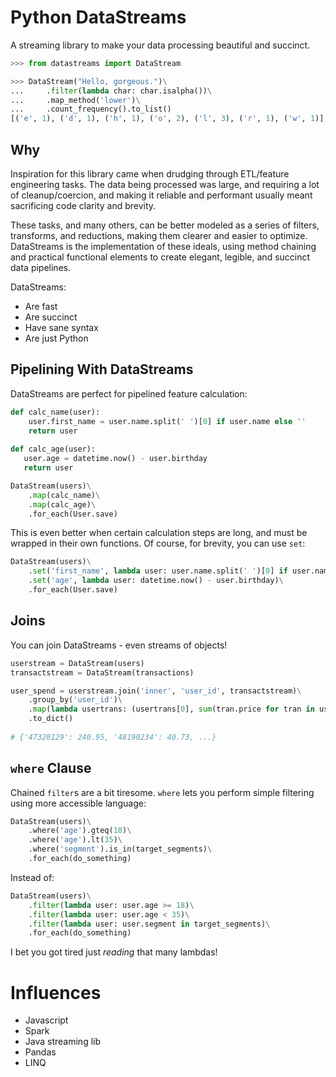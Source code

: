 # Python DataStreams

A streaming library to make your data processing beautiful and succinct.

```python
>>> from datastreams import DataStream

>>> DataStream("Hello, gorgeous.")\
...     .filter(lambda char: char.isalpha())\
...     .map_method('lower')\
...     .count_frequency().to_list()
[('e', 1), ('d', 1), ('h', 1), ('o', 2), ('l', 3), ('r', 1), ('w', 1)]
```

## Why

Inspiration for this library came when drudging through ETL/feature engineering tasks.  The data being processed was large, and requiring a lot of cleanup/coercion, and making it reliable and performant usually meant sacrificing code clarity and brevity.
  
These tasks, and many others, can be better modeled as a series of filters, transforms, and reductions, making them clearer and easier to optimize.  DataStreams is the implementation of these ideals, using method chaining and practical functional elements to create elegant, legible, and succinct data pipelines.

DataStreams:

- Are fast
- Are succinct
- Have sane syntax
- Are just Python
  
  
## Pipelining With DataStreams

DataStreams are perfect for pipelined feature calculation:

```python
def calc_name(user):
    user.first_name = user.name.split(' ')[0] if user.name else ''
    return user
    
def calc_age(user):
   user.age = datetime.now() - user.birthday
   return user

DataStream(users)\
    .map(calc_name)\
    .map(calc_age)\
    .for_each(User.save)
```

This is even better when certain calculation steps are long, and must be wrapped in their own functions.  Of course, for brevity, you can use `set`:

```python
DataStream(users)\
    .set('first_name', lambda user: user.name.split(' ')[0] if user.name else '')\
    .set('age', lambda user: datetime.now() - user.birthday)\
    .for_each(User.save)
```

## Joins

You can join DataStreams - even streams of objects!

```python
userstream = DataStream(users)
transactstream = DataStream(transactions)

user_spend = userstream.join('inner', 'user_id', transactstream)\
    .group_by('user_id')\
    .map(lambda usertrans: (usertrans[0], sum(tran.price for tran in usertrans[1])))\
    .to_dict()
    
# {'47328129': 240.95, '48190234': 40.73, ...} 
```


## `where` Clause

Chained `filter`s are a bit tiresome. `where` lets you perform simple filtering using more accessible language:
  
```python
DataStream(users)\
    .where('age').gteq(18)\
    .where('age').lt(35)\
    .where('segment').is_in(target_segments)\
    .for_each(do_something)
```

Instead of:

```python
DataStream(users)\
    .filter(lambda user: user.age >= 18)\
    .filter(lambda user: user.age < 35)\
    .filter(lambda user: user.segment in target_segments)\
    .for_each(do_something)
```

I bet you got tired just _reading_ that many lambdas!

# Influences

- Javascript
- Spark
- Java streaming lib
- Pandas
- LINQ

